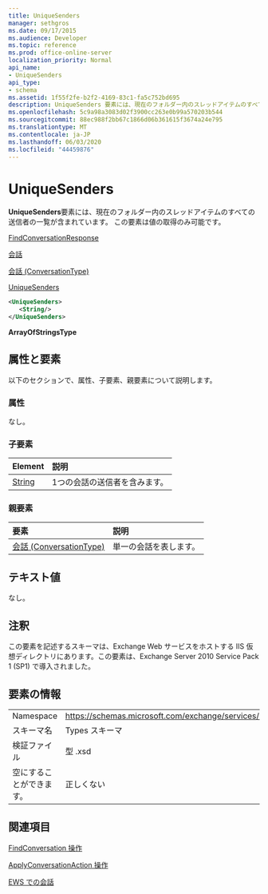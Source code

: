 ```yaml
---
title: UniqueSenders
manager: sethgros
ms.date: 09/17/2015
ms.audience: Developer
ms.topic: reference
ms.prod: office-online-server
localization_priority: Normal
api_name:
- UniqueSenders
api_type:
- schema
ms.assetid: 1f55f2fe-b2f2-4169-83c1-fa5c752bd695
description: UniqueSenders 要素には、現在のフォルダー内のスレッドアイテムのすべての送信者の一覧が含まれています。 この要素は値の取得のみ可能です。
ms.openlocfilehash: 5c9a98a3083d02f3900cc263e0b99a570203b544
ms.sourcegitcommit: 88ec988f2bb67c1866d06b361615f3674a24e795
ms.translationtype: MT
ms.contentlocale: ja-JP
ms.lasthandoff: 06/03/2020
ms.locfileid: "44459876"
---
```

# <a name="uniquesenders"></a>UniqueSenders

**UniqueSenders**要素には、現在のフォルダー内のスレッドアイテムのすべての送信者の一覧が含まれています。 この要素は値の取得のみ可能です。 
  
[FindConversationResponse](findconversationresponse.md)
  
[会話](conversations-ex15websvcsotherref.md)
  
[会話 (ConversationType)](conversation-conversationtype.md)
  
[UniqueSenders](uniquesenders.md)
  
```XML
<UniqueSenders>
   <String/>
</UniqueSenders>
```

 **ArrayOfStringsType**
## <a name="attributes-and-elements"></a>属性と要素

以下のセクションで、属性、子要素、親要素について説明します。
  
### <a name="attributes"></a>属性

なし。
  
### <a name="child-elements"></a>子要素

|**Element**|**説明**|
|:-----|:-----|
|[String](string.md) <br/> |1つの会話の送信者を含みます。  <br/> |
   
### <a name="parent-elements"></a>親要素

|**要素**|**説明**|
|:-----|:-----|
|[会話 (ConversationType)](conversation-conversationtype.md) <br/> |単一の会話を表します。  <br/> |
   
## <a name="text-value"></a>テキスト値

なし。
  
## <a name="remarks"></a>注釈

この要素を記述するスキーマは、Exchange Web サービスをホストする IIS 仮想ディレクトリにあります。この要素は、Exchange Server 2010 Service Pack 1 (SP1) で導入されました。
  
## <a name="element-information"></a>要素の情報

|||
|:-----|:-----|
|Namespace  <br/> |https://schemas.microsoft.com/exchange/services/2006/types  <br/> |
|スキーマ名  <br/> |Types スキーマ  <br/> |
|検証ファイル  <br/> |型 .xsd  <br/> |
|空にすることができます。  <br/> |正しくない  <br/> |
   
## <a name="see-also"></a>関連項目



[FindConversation 操作](findconversation-operation.md)
  
[ApplyConversationAction 操作](applyconversationaction-operation.md)


[EWS での会話](https://msdn.microsoft.com/library/91e64629-db6c-4c94-9dcb-d386232e8467%28Office.15%29.aspx)

